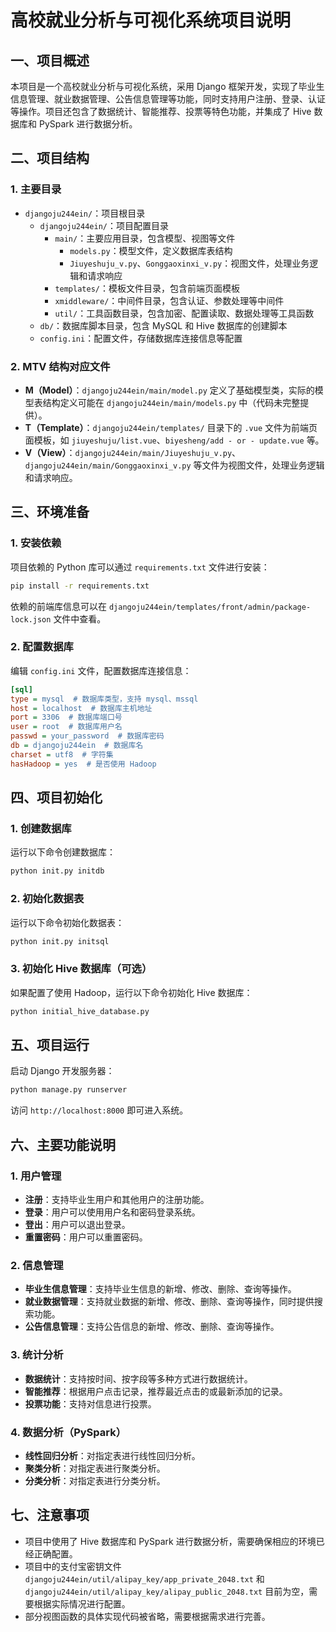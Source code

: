 # 高校就业分析与可视化系统项目说明

## 一、项目概述
本项目是一个高校就业分析与可视化系统，采用 Django 框架开发，实现了毕业生信息管理、就业数据管理、公告信息管理等功能，同时支持用户注册、登录、认证等操作。项目还包含了数据统计、智能推荐、投票等特色功能，并集成了 Hive 数据库和 PySpark 进行数据分析。

## 二、项目结构
### 1. 主要目录
- `djangoju244ein/`：项目根目录
  - `djangoju244ein/`：项目配置目录
    - `main/`：主要应用目录，包含模型、视图等文件
      - `models.py`：模型文件，定义数据库表结构
      - `Jiuyeshuju_v.py`、`Gonggaoxinxi_v.py`：视图文件，处理业务逻辑和请求响应
    - `templates/`：模板文件目录，包含前端页面模板
    - `xmiddleware/`：中间件目录，包含认证、参数处理等中间件
    - `util/`：工具函数目录，包含加密、配置读取、数据处理等工具函数
  - `db/`：数据库脚本目录，包含 MySQL 和 Hive 数据库的创建脚本
  - `config.ini`：配置文件，存储数据库连接信息等配置

### 2. MTV 结构对应文件
- **M（Model）**：`djangoju244ein/main/model.py` 定义了基础模型类，实际的模型表结构定义可能在 `djangoju244ein/main/models.py` 中（代码未完整提供）。
- **T（Template）**：`djangoju244ein/templates/` 目录下的 `.vue` 文件为前端页面模板，如 `jiuyeshuju/list.vue`、`biyesheng/add - or - update.vue` 等。
- **V（View）**：`djangoju244ein/main/Jiuyeshuju_v.py`、`djangoju244ein/main/Gonggaoxinxi_v.py` 等文件为视图文件，处理业务逻辑和请求响应。

## 三、环境准备
### 1. 安装依赖
项目依赖的 Python 库可以通过 `requirements.txt` 文件进行安装：
```bash
pip install -r requirements.txt
```
依赖的前端库信息可以在 `djangoju244ein/templates/front/admin/package-lock.json` 文件中查看。

### 2. 配置数据库
编辑 `config.ini` 文件，配置数据库连接信息：
```ini
[sql]
type = mysql  # 数据库类型，支持 mysql、mssql
host = localhost  # 数据库主机地址
port = 3306  # 数据库端口号
user = root  # 数据库用户名
passwd = your_password  # 数据库密码
db = djangoju244ein  # 数据库名
charset = utf8  # 字符集
hasHadoop = yes  # 是否使用 Hadoop
```

## 四、项目初始化
### 1. 创建数据库
运行以下命令创建数据库：
```bash
python init.py initdb
```

### 2. 初始化数据表
运行以下命令初始化数据表：
```bash
python init.py initsql
```

### 3. 初始化 Hive 数据库（可选）
如果配置了使用 Hadoop，运行以下命令初始化 Hive 数据库：
```bash
python initial_hive_database.py
```

## 五、项目运行
启动 Django 开发服务器：
```bash
python manage.py runserver
```
访问 `http://localhost:8000` 即可进入系统。

## 六、主要功能说明
### 1. 用户管理
- **注册**：支持毕业生用户和其他用户的注册功能。
- **登录**：用户可以使用用户名和密码登录系统。
- **登出**：用户可以退出登录。
- **重置密码**：用户可以重置密码。

### 2. 信息管理
- **毕业生信息管理**：支持毕业生信息的新增、修改、删除、查询等操作。
- **就业数据管理**：支持就业数据的新增、修改、删除、查询等操作，同时提供搜索功能。
- **公告信息管理**：支持公告信息的新增、修改、删除、查询等操作。

### 3. 统计分析
- **数据统计**：支持按时间、按字段等多种方式进行数据统计。
- **智能推荐**：根据用户点击记录，推荐最近点击的或最新添加的记录。
- **投票功能**：支持对信息进行投票。

### 4. 数据分析（PySpark）
- **线性回归分析**：对指定表进行线性回归分析。
- **聚类分析**：对指定表进行聚类分析。
- **分类分析**：对指定表进行分类分析。

## 七、注意事项
- 项目中使用了 Hive 数据库和 PySpark 进行数据分析，需要确保相应的环境已经正确配置。
- 项目中的支付宝密钥文件 `djangoju244ein/util/alipay_key/app_private_2048.txt` 和 `djangoju244ein/util/alipay_key/alipay_public_2048.txt` 目前为空，需要根据实际情况进行配置。
- 部分视图函数的具体实现代码被省略，需要根据需求进行完善。

